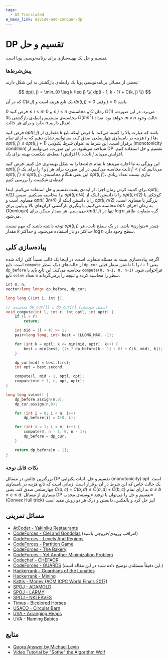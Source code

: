 ```yaml
---
tags:
  - AI Translated
e_maxx_link: divide-and-conquer-dp
---
```


# DP تقسیم و حل

تقسیم و حل یک بهینه‌سازی برای برنامه‌نویسی پویا است.

### پیش‌شرط‌ها
بعضی از مسائل برنامه‌نویسی پویا یک رابطه‌ی بازگشتی به این شکل دارند:

$$
dp(i, j) = \min_{0 \leq k \leq j} \\{ dp(i - 1, k - 1) + C(k, j) \\}
$$

که در آن $C(k, j)$ یک تابع هزینه است و $dp(i, j) = 0$ وقتی $j \lt 0$ باشد.

فرض کنید $0 \leq i \lt m$ و $0 \leq j \lt n$ و محاسبه‌ی $C$ زمان $O(1)$ می‌برد. در این صورت، محاسبه‌ی مستقیم رابطه‌ی بازگشتی بالا $O(m n^2)$ خواهد بود. تعداد $m \times n$ حالت وجود دارد و برای هر حالت، $n$ انتقال داریم.

فرض کنید $opt(i, j)$ مقداری از $k$ باشد که عبارت بالا را کمینه می‌کند. با فرض اینکه تابع هزینه در نامساوی چهارضلعی صدق کند، می‌توانیم نشان دهیم که به ازای تمام $i$ و $j$ ها، $opt(i, j) \leq opt(i, j + 1)$ برقرار است. این شرط به عنوان _شرط یکنوایی_ (monotonicity condition) شناخته می‌شود. در این صورت، می‌توانیم از DP تقسیم و حل استفاده کنیم. نقطه‌ی شکست بهینه برای یک $i$ ثابت، با افزایش $j$ افزایش می‌یابد.

این ویژگی به ما اجازه می‌دهد تا تمام حالت‌ها را به شکل بهینه‌تری حل کنیم. فرض کنید $opt(i, j)$ را برای یک $i$ و $j$ ثابت محاسبه می‌کنیم. در این صورت برای هر $j' < j$ می‌دانیم که $opt(i, j') \leq opt(i, j)$. این یعنی هنگام محاسبه‌ی $opt(i, j')$، نیازی نیست تعداد زیادی نقطه‌ی شکست را بررسی کنیم!

برای کمینه کردن زمان اجرا، از ایده‌ی پشت تقسیم و حل استفاده می‌کنیم. ابتدا $opt(i, n / 2)$ را محاسبه می‌کنیم. سپس، $opt(i, n / 4)$ را با دانستن اینکه از $opt(i, n / 2)$ کوچکتر یا مساوی است و $opt(i, 3 n / 4)$ را با دانستن اینکه از $opt(i, n / 2)$ بزرگتر یا مساوی است، محاسبه می‌کنیم. با پیگیری بازگشتی کران‌های بالا و پایین برای $opt$، به زمان اجرای $O(m n \log n)$ می‌رسیم. هر مقدار ممکن برای $opt(i, j)$ تنها در $\log n$ گره متفاوت ظاهر می‌شود.

توجه داشته باشید که مهم نیست $opt(i, j)$ چقدر «متوازن» باشد. در یک سطح ثابت، هر مقدار $k$ حداکثر دو بار استفاده می‌شود، و حداکثر $\log n$ سطح وجود دارد.

## پیاده‌سازی کلی

اگرچه پیاده‌سازی بسته به مسئله متفاوت است، در اینجا یک قالب نسبتاً کلی ارائه شده است.
تابع `compute` یک سطر $i$ از حالت‌های `dp_cur` را با داشتن سطر قبلی $i-1$ یعنی `dp_before` محاسبه می‌کند.
این تابع باید با `compute(0, n-1, 0, n-1)` فراخوانی شود. تابع `solve` تعداد `m` سطر را محاسبه کرده و نتیجه را برمی‌گرداند.

```{.cpp file=divide_and_conquer_dp}
int m, n;
vector<long long> dp_before, dp_cur;

long long C(int i, int j);

// محاسبه‌ی dp_cur[l] تا dp_cur[r] (شامل خودشان)
void compute(int l, int r, int optl, int optr) {
    if (l > r)
        return;

    int mid = (l + r) >> 1;
    pair<long long, int> best = {LLONG_MAX, -1};

    for (int k = optl; k <= min(mid, optr); k++) {
        best = min(best, {(k ? dp_before[k - 1] : 0) + C(k, mid), k});
    }

    dp_cur[mid] = best.first;
    int opt = best.second;

    compute(l, mid - 1, optl, opt);
    compute(mid + 1, r, opt, optr);
}

long long solve() {
    dp_before.assign(n,0);
    dp_cur.assign(n,0);

    for (int i = 0; i < n; i++)
        dp_before[i] = C(0, i);

    for (int i = 1; i < m; i++) {
        compute(0, n - 1, 0, n - 1);
        dp_before = dp_cur;
    }

    return dp_before[n - 1];
}
```

### نکات قابل توجه

بزرگترین چالش در مسائل DP تقسیم و حل، اثبات یکنوایی (monotonicity) $opt$ است. یک حالت خاص که این شرط در آن برقرار است، زمانی است که تابع هزینه در نامساوی چهارضلعی صدق کند، یعنی $C(a, c) + C(b, d) \leq C(a, d) + C(b, c)$ به ازای تمام $a \leq b \leq c \leq d$.
بسیاری از مسائل DP تقسیم و حل را می‌توان با ترفند «پوسته‌ی محدب» (Convex Hull trick) نیز حل کرد و بالعکس. دانستن و درک هر دو روش مفید است!

## مسائل تمرینی
- [AtCoder - Yakiniku Restaurants](https://atcoder.jp/contests/arc067/tasks/arc067_d)
- [CodeForces - Ciel and Gondolas](https://codeforces.com/contest/321/problem/E) (مراقب ورودی/خروجی باشید!)
- [CodeForces - Levels And Regions](https://codeforces.com/problemset/problem/673/E)
- [CodeForces - Partition Game](https://codeforces.com/contest/1527/problem/E)
- [CodeForces - The Bakery](https://codeforces.com/problemset/problem/834/D)
- [CodeForces - Yet Another Minimization Problem](https://codeforces.com/contest/868/problem/F)
- [Codechef - CHEFAOR](https://www.codechef.com/problems/CHEFAOR)
- [CodeForces - GUARDS](https://codeforces.com/gym/103536/problem/A) (این دقیقاً مسئله‌ی توضیح داده شده در این مقاله است.)
- [Hackerrank - Guardians of the Lunatics](https://www.hackerrank.com/contests/ioi-2014-practice-contest-2/challenges/guardians-lunatics-ioi14)
- [Hackerrank - Mining](https://www.hackerrank.com/contests/world-codesprint-5/challenges/mining)
- [Kattis - Money (ACM ICPC World Finals 2017)](https://open.kattis.com/problems/money)
- [SPOJ - ADAMOLD](https://www.spoj.com/problems/ADAMOLD/)
- [SPOJ - LARMY](https://www.spoj.com/problems/LARMY/)
- [SPOJ - NKLEAVES](https://www.spoj.com/problems/NKLEAVES/)
- [Timus - Bicolored Horses](https://acm.timus.ru/problem.aspx?space=1&num=1167)
- [USACO - Circular Barn](https://usaco.org/index.php?page=viewproblem2&cpid=626)
- [UVA - Arranging Heaps](https://onlinejudge.org/external/125/12524.pdf)
- [UVA - Naming Babies](https://onlinejudge.org/external/125/12594.pdf)



## منابع
- [Quora Answer by Michael Levin](https://www.quora.com/What-is-divide-and-conquer-optimization-in-dynamic-programming)
- [Video Tutorial by "Sothe" the Algorithm Wolf](https://www.youtube.com/watch?v=wLXEWuDWnzI)